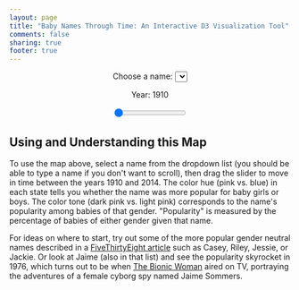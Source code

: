 ```yaml
---
layout: page
title: "Baby Names Through Time: An Interactive D3 Visualization Tool"
comments: false
sharing: true
footer: true
---
```


<link href="/projects/baby-name-map/baby-name-map.css" rel="stylesheet" type="text/css">
<script src="/javascripts/libs/d3.v3.min.js"></script>
<script src="/javascripts/libs/queue.v1.min.js"></script>
<script src="/javascripts/libs/topojson.v1.min.js"></script>
<script src="/javascripts/libs/jquery.min.js"></script>
<div id="mapNameContainer" style="display: table; margin: 0 auto;">
  Choose a name:
  <select id="dropdown" name="Options:" onchange="changeName(this.value)">
  </select>
</div>
<div id="mapContainer"></div>
<div id="yearContainer" style="display: table; margin: 0 auto;">
  <div id="yearTextContainer" style="display: table; margin: 0 auto;">
    <p id="yearText">Year: 1910</p>
  </div>
  <input id="yearSlider" type="range" min="1910" max="2014" step="1" value="1910"
    oninput="changeYear(this.value)" onchange="changeYear(this.value)"
    onload="changeYear(this.value)"/>
</div>
<script src="/projects/baby-name-map/baby-name-map.js"></script>

## Using and Understanding this Map

To use the map above, select a name from the dropdown list (you should be able to type a name if you don't want to scroll), then drag the slider to move in time between the years 1910 and 2014. The color hue (pink vs. blue) in each state tells you whether the name was more popular for baby girls or boys. The color tone (dark pink vs. light pink) corresponds to the name's popularity among babies of that gender. "Popularity" is measured by the percentage of babies of either gender given that name.

For ideas on where to start, try out some of the more popular gender neutral names described in a [FiveThirtyEight article](http://fivethirtyeight.com/features/there-are-922-unisex-names-in-america-is-yours-one-of-them/) such as Casey, Riley, Jessie, or Jackie. Or look at Jaime (also in that list) and see the popularity skyrocket in 1976, which turns out to be when [The Bionic Woman](http://www.imdb.com/title/tt0073965/) aired on TV, portraying the adventures of a female cyborg spy named Jaime Sommers.
